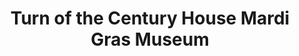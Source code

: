 ---
layout: repo
title: "Turn of the Century House  Mardi Gras Museum"
id: 25460
permalink: repos/25460/
---